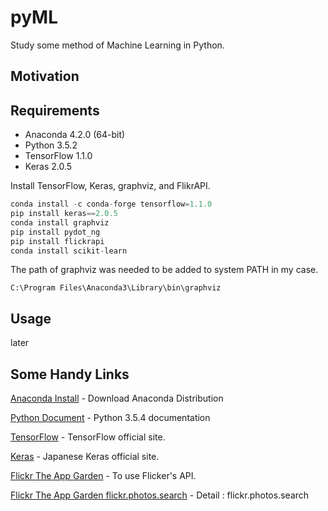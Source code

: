pyML
===============
Study some method of Machine Learning in Python.

Motivation
------------------


Requirements
------------------

- Anaconda 4.2.0 (64-bit)
- Python 3.5.2
- TensorFlow 1.1.0
- Keras 2.0.5


Install TensorFlow, Keras, graphviz, and FlikrAPI.
```python
conda install -c conda-forge tensorflow=1.1.0
pip install keras==2.0.5
conda install graphviz
pip install pydot_ng
pip install flickrapi
conda install scikit-learn
```
The path of graphviz was needed to be added to system PATH in my case.
```PATH
C:\Program Files\Anaconda3\Library\bin\graphviz
```

Usage
------------------
later



Some Handy Links
------------------

[Anaconda Install](https://www.anaconda.com/download/) - Download Anaconda Distribution

[Python Document](https://docs.python.org/3.5/) - Python 3.5.4 documentation

[TensorFlow](https://www.tensorflow.org/) - TensorFlow official site.

[Keras](https://keras.io/ja/) - Japanese Keras official site.

[Flickr The App Garden](https://www.flickr.com/services/api/) - To use Flicker's API.

[Flickr The App Garden flickr.photos.search](https://www.flickr.com/services/api/flickr.photos.search.html) - Detail : flickr.photos.search

